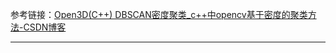
参考链接：[Open3D(C++) DBSCAN密度聚类_c++中opencv基于密度的聚类方法-CSDN博客](https://blog.csdn.net/qq_36686437/article/details/122519842)

----
